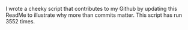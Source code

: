 I wrote a cheeky script that contributes to my Github by updating this ReadMe to illustrate why more than commits matter. This script has run 3552 times.